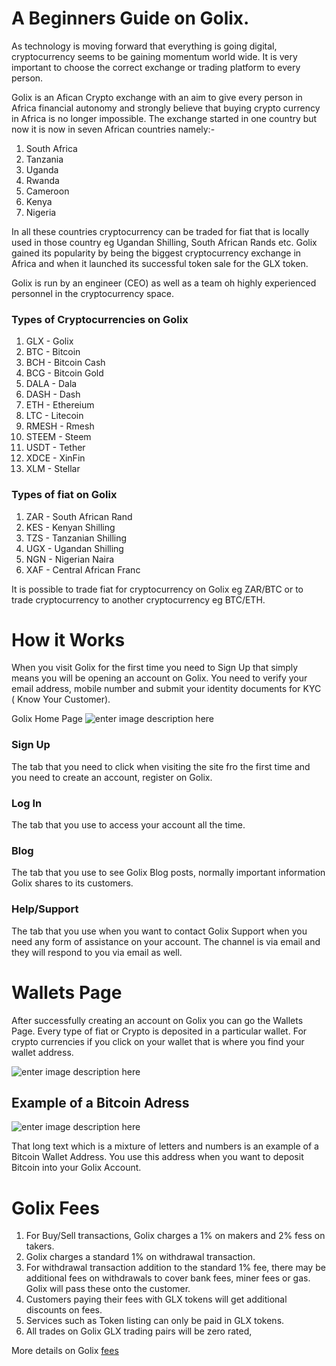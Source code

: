 # A Beginners Guide on Golix.

As technology is moving  forward that everything is going digital, cryptocurrency  seems to be gaining momentum world wide. It is very important to choose the correct exchange  or trading platform to every person.

Golix is an Afican Crypto exchange with an aim to give every person in Africa  financial  autonomy  and strongly believe that buying  crypto currency in Africa is no longer impossible. The exchange  started in one country but now it is now in seven African countries namely:-
 1. South Africa
 2. Tanzania
 3. Uganda
 4. Rwanda
 5. Cameroon
 6. Kenya
 7. Nigeria
 
In all these countries cryptocurrency can be traded for  fiat that is locally used in those country eg Ugandan Shilling, South African Rands etc. Golix  gained its popularity  by being the biggest cryptocurrency exchange in Africa and when it launched  its successful token sale for the GLX token.

Golix is run by an engineer (CEO) as well as a team oh highly experienced personnel in the cryptocurrency space.

### Types of Cryptocurrencies on Golix

 1. GLX - Golix 
 2. BTC - Bitcoin
 3. BCH - Bitcoin Cash
 4. BCG - Bitcoin Gold
 5. DALA  - Dala
 6. DASH - Dash
 7. ETH - Ethereium
 8. LTC - Litecoin
 9. RMESH - Rmesh
 10. STEEM - Steem
 11. USDT - Tether
 12. XDCE - XinFin
 13. XLM - Stellar 

### Types of fiat  on Golix

 1. ZAR - South African Rand
 2. KES - Kenyan Shilling 
 3. TZS - Tanzanian Shilling
 4. UGX - Ugandan Shilling
 5. NGN - Nigerian Naira
 6. XAF - Central African Franc

It is possible to trade  fiat for cryptocurrency on Golix eg ZAR/BTC or to trade cryptocurrency to another cryptocurrency eg BTC/ETH.


# How it Works
When you visit Golix  for the first time you need to Sign Up that simply means you will be opening an account on Golix. You need to verify your email address, mobile number and submit your  identity documents  for KYC ( Know Your Customer).

Golix Home Page ![enter image description here
](https://lh3.googleusercontent.com/j78Yop5CVq_srKCuXaTXQL0tFUrYvkLFRN-hdv1uLCQdeIqnYSEPmTZ8ao92-te6Ht9xIqGJyRmo)

### Sign Up
The tab that you need to click when visiting the site fro the first time and you need to  create an account, register  on Golix.

### Log In
The tab that you use to access your account all the time.

### Blog
The tab that you use to see Golix  Blog posts, normally important information Golix shares to its customers.

### Help/Support
The tab that you use when you want to contact Golix Support when you need any form of assistance on your account. The channel is via email and they will respond to you via email as well.

# Wallets Page
After successfully creating an account on Golix  you can go the Wallets Page.  Every type of fiat or Crypto is deposited in a particular wallet. For crypto currencies if you click on your wallet that is where you find your wallet address.

![enter image description here
](https://lh3.googleusercontent.com/j9EqciiqtFJ4W3qa-8RqfA2D4FaoKjKrYbWZTce4pjMQ-sp5KgRTERHcOYDHXpdK-1KT0UVdTBQ6)

## Example of a  Bitcoin Adress
![enter image description here
](https://lh3.googleusercontent.com/aoydhnVpMCpR39stXmc-sKVJs-XjTAmn-Jlez-1WPqlnsOpEIsHCdJm1FxESrCnWhDLydKGEfSA)

That long text  which is a mixture of letters and numbers is an example of a Bitcoin Wallet Address. You use this address when you want to deposit Bitcoin into your Golix Account.

# Golix Fees

 1. For Buy/Sell  transactions, Golix charges a 1% on makers and 2% fess on takers.
 2. Golix charges a standard 1% on withdrawal transaction.
 3. For withdrawal transaction addition to the standard 1% fee, there may be additional fees on withdrawals to cover bank fees, miner fees or gas. Golix will pass these onto the customer.
 4. Customers paying their fees with GLX tokens will get additional  discounts on fees.
 5. Services such  as Token listing can only be paid in GLX tokens.
 6. All trades on Golix GLX trading pairs will be zero rated,

More details on  Golix [fees](https://golix.com/fees)
